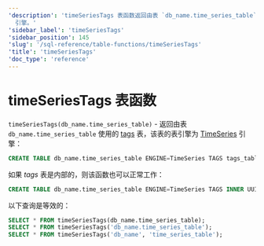 ```yaml
---
'description': 'timeSeriesTags 表函数返回由表 `db_name.time_series_table` 使用的标签表，该表的引擎是 TimeSeries
  引擎。'
'sidebar_label': 'timeSeriesTags'
'sidebar_position': 145
'slug': '/sql-reference/table-functions/timeSeriesTags'
'title': 'timeSeriesTags'
'doc_type': 'reference'
---
```



# timeSeriesTags 表函数

`timeSeriesTags(db_name.time_series_table)` - 返回由表 `db_name.time_series_table` 使用的 [tags](../../engines/table-engines/integrations/time-series.md#tags-table) 表，该表的表引擎为 [TimeSeries](../../engines/table-engines/integrations/time-series.md) 引擎：

```sql
CREATE TABLE db_name.time_series_table ENGINE=TimeSeries TAGS tags_table
```

如果 _tags_ 表是内部的，则该函数也可以正常工作：

```sql
CREATE TABLE db_name.time_series_table ENGINE=TimeSeries TAGS INNER UUID '01234567-89ab-cdef-0123-456789abcdef'
```

以下查询是等效的：

```sql
SELECT * FROM timeSeriesTags(db_name.time_series_table);
SELECT * FROM timeSeriesTags('db_name.time_series_table');
SELECT * FROM timeSeriesTags('db_name', 'time_series_table');
```

